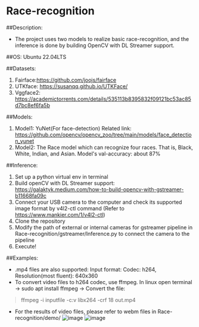 # Race-recognition
##Description:
* The project uses two models to realize basic race-recognition, and the inference is done by building OpenCV with DL Streamer support.
>
##OS: Ubuntu 22.04LTS
>
##Datasets:
1. Fairface:https://github.com/joojs/fairface
2. UTKface: https://susanqq.github.io/UTKFace/
3. Vggface2: https://academictorrents.com/details/535113b8395832f09121bc53ac85d7bc8ef6fa5b
> 
##Models:
1. Model1: YuNet(For face-detection) Related link: https://github.com/opencv/opencv_zoo/tree/main/models/face_detection_yunet
2. Model2: The Race model which can recognize four races. That is, Black, White, Indian, and Asian. Model's val-accuracy: about 87%
>
##Inference:
1. Set up a python virtual env in terminal 
2. Build openCV with DL Streamer support: https://galaktyk.medium.com/how-to-build-opencv-with-gstreamer-b11668fa09c
3. Connect your USB camera to the computer and check its supported image format by v4l2-ctl command
   (Refer to https://www.mankier.com/1/v4l2-ctl)
4. Clone the repository
5. Modify the path of external or internal cameras for gstreamer pipeline in Race-recognition/gstreamer/Inference.py to connect the camera to the pipeline
6. Execute!
>
##Examples:
* .mp4 files are also supported: Input format: Codec: h264, Resolution(most fluent): 640x360
* To convert video files to h264 codec, use ffmpeg. In linux open terminal -> sudo apt install ffmpeg -> Convert the file:
>ffmpeg -i inputfile -c:v libx264 -crf 18 out.mp4 
* For the results of video files, please refer to webm files in Race-recognition/demo/
![image](https://github.com/henry8248/Race-recognition/blob/main/demo/success.png)
![image](https://github.com/henry8248/Race-recognition/blob/main/demo/resized_cam_demo.png)

    


